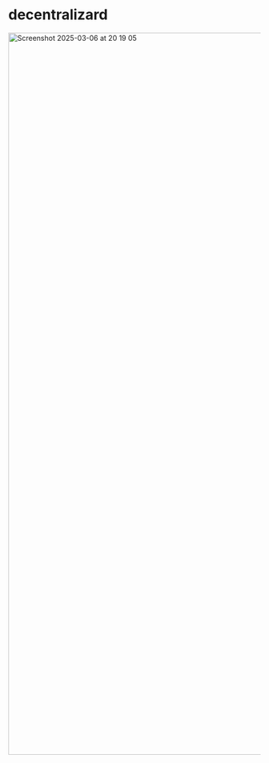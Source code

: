 # decentralizard
<img width="1440" alt="Screenshot 2025-03-06 at 20 19 05" src="https://github.com/user-attachments/assets/22d8ebaa-9d9c-42b8-95c7-eccf38043212" />
